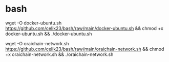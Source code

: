 # bash
wget -O docker-ubuntu.sh https://github.com/celik23/bash/raw/main/docker-ubuntu.sh && chmod +x docker-ubuntu.sh && ./docker-ubuntu.sh

wget -O oraichain-network.sh https://github.com/celik23/bash/raw/main/oraichain-network.sh && chmod +x oraichain-network.sh && ./oraichain-network.sh

